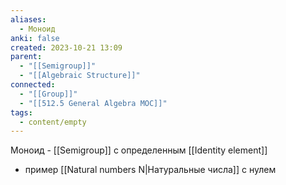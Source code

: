 ```yaml
---
aliases:
  - Моноид
anki: false
created: 2023-10-21 13:09
parent:
  - "[[Semigroup]]"
  - "[[Algebraic Structure]]"
connected:
  - "[[Group]]"
  - "[[512.5 General Algebra MOC]]"
tags:
  - content/empty
---
```

Моноид - [[Semigroup]] с определенным [[Identity element]]

- пример [[Natural numbers N|Натуральные числа]] с нулем












